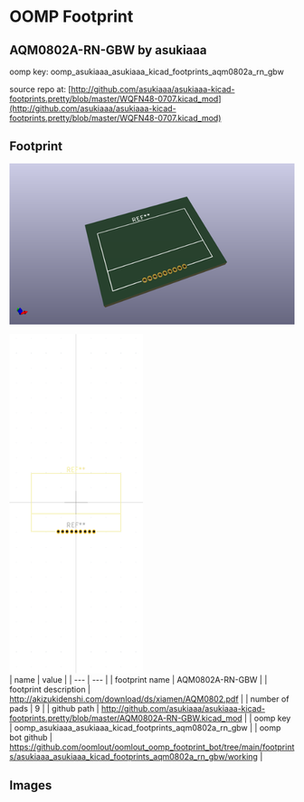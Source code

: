 # OOMP Footprint  
## AQM0802A-RN-GBW  by asukiaaa  
  
oomp key: oomp_asukiaaa_asukiaaa_kicad_footprints_aqm0802a_rn_gbw  
  
source repo at: [http://github.com/asukiaaa/asukiaaa-kicad-footprints.pretty/blob/master/WQFN48-0707.kicad_mod](http://github.com/asukiaaa/asukiaaa-kicad-footprints.pretty/blob/master/WQFN48-0707.kicad_mod)  
## Footprint  
  
[![working_kicad_pcb_3d.png](working_kicad_pcb_3d_600.png)](working_kicad_pcb_3d.png)  
  
[![working.png](working_600.png)](working.png)  
| name | value | 
| --- | --- | 
| footprint name | AQM0802A-RN-GBW | 
| footprint description | http://akizukidenshi.com/download/ds/xiamen/AQM0802.pdf | 
| number of pads | 9 | 
| github path | http://github.com/asukiaaa/asukiaaa-kicad-footprints.pretty/blob/master/AQM0802A-RN-GBW.kicad_mod | 
| oomp key | oomp_asukiaaa_asukiaaa_kicad_footprints_aqm0802a_rn_gbw | 
| oomp bot github | https://github.com/oomlout/oomlout_oomp_footprint_bot/tree/main/footprints/asukiaaa_asukiaaa_kicad_footprints_aqm0802a_rn_gbw/working | 
## Images  
